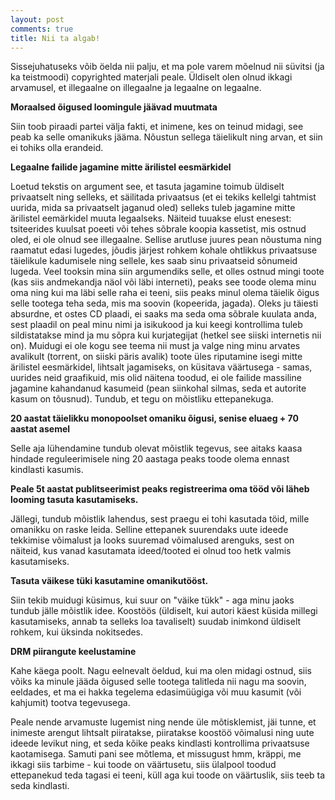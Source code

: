 ```yaml
---
layout: post
comments: true
title: Nii ta algab!
---
```


Sissejuhatuseks võib öelda nii palju, et ma pole varem mõelnud nii süvitsi (ja ka teistmoodi) copyrighted materjali peale. Üldiselt olen olnud ikkagi arvamusel, et illegaalne on illegaalne ja legaalne on legaalne.

<b>Moraalsed õigused loomingule jäävad muutmata</b>

Siin toob piraadi partei välja fakti, et inimene, kes on teinud midagi, see peab ka selle omanikuks jääma. Nõustun sellega täielikult ning arvan, et siin ei tohiks olla erandeid.

<b>Legaalne failide jagamine mitte ärilistel eesmärkidel</b>

Loetud tekstis on argument see, et tasuta jagamine toimub üldiselt privaatselt ning selleks, et säilitada privaatsus (et ei tekiks kellelgi tahtmist uurida, mida sa privaatselt jaganud oled) selleks tuleb jagamine mitte ärilistel eemärkidel muuta legaalseks. Näiteid tuuakse elust enesest: tsiteerides kuulsat poeeti või tehes sõbrale koopia kassetist, mis ostnud oled, ei ole olnud see illegaalne. Sellise arutluse juures pean nõustuma ning raamatut edasi lugedes, jõudis järjest rohkem kohale ohtlikkus privaatsuse täielikule kadumisele ning sellele, kes saab sinu privaatseid sõnumeid lugeda. Veel tooksin mina siin argumendiks selle, et olles ostnud mingi toote (kas siis andmekandja näol või läbi interneti), peaks see toode olema minu oma ning kui ma läbi selle raha ei teeni, siis peaks minul olema täielik õigus selle tootega teha seda, mis ma soovin (kopeerida, jagada). Oleks ju täiesti absurdne, et ostes CD plaadi, ei saaks ma seda oma sõbrale kuulata anda, sest plaadil on peal minu nimi ja isikukood ja kui keegi kontrollima tuleb sildistatakse mind ja mu sõpra kui kurjategijat (hetkel see siiski internetis nii on). Muidugi ei ole kogu see teema nii must ja valge ning minu arvates avalikult (torrent, on siiski päris avalik) toote üles riputamine isegi mitte ärilistel eesmärkidel, lihtsalt jagamiseks, on küsitava väärtusega - samas, uurides neid graafikuid, mis olid näitena toodud, ei ole failide massiline jagamine kahandanud kasumeid (pean siinkohal silmas, seda et autorite kasum on tõusnud). Tundub, et tegu on mõistliku ettepanekuga.

<b>20 aastat täielikku monopoolset omaniku õigusi, senise eluaeg + 70 aastat asemel</b>

Selle aja lühendamine tundub olevat mõistlik tegevus, see aitaks kaasa hindade reguleerimisele ning 20 aastaga peaks toode olema ennast kindlasti kasumis.

<b>Peale 5t aastat publitseerimist peaks registreerima oma tööd või läheb looming tasuta kasutamiseks.</b>

Jällegi, tundub mõistlik lahendus, sest praegu ei tohi kasutada töid, mille omanikku on raske leida. Selline ettepanek suurendaks uute ideede tekkimise võimalust ja looks suuremad võimalused arenguks, sest on näiteid, kus vanad kasutamata ideed/tooted ei olnud too hetk valmis kasutamiseks.

<b>Tasuta väikese tüki kasutamine omanikutööst.</b>

Siin tekib muidugi küsimus, kui suur on "väike tükk" - aga minu jaoks tundub jälle mõistlik idee. Koostöös (üldiselt, kui autori käest küsida millegi kasutamiseks, annab ta selleks loa tavaliselt) suudab inimkond üldiselt rohkem, kui üksinda nokitsedes.

<b>DRM piirangute keelustamine</b>

Kahe käega poolt. Nagu eelnevalt öeldud, kui ma olen midagi ostnud, siis võiks ka minule jääda õigused selle tootega talitleda nii nagu ma soovin, eeldades, et ma ei hakka tegelema edasimüügiga või muu kasumit (või kahjumit) tootva tegevusega.

Peale nende arvamuste lugemist ning nende üle mõtisklemist, jäi tunne, et inimeste arengut lihtsalt piiratakse, piiratakse koostöö võimalusi ning uute ideede levikut ning, et seda kõike peaks kindlasti kontrollima privaatsuse kaotamisega. Samuti pani see mõtlema, et missugust hmm, kräppi, me ikkagi siis tarbime - kui toode on väärtusetu, siis ülalpool toodud ettepanekud teda tagasi ei teeni, küll aga kui toode on väärtuslik, siis teeb ta seda kindlasti.
